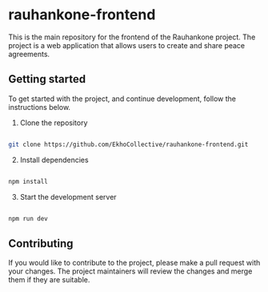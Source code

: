 # rauhankone-frontend

This is the main repository for the frontend of the Rauhankone project. The project is a web application that allows users to create and share peace agreements.

## Getting started

To get started with the project, and continue development, follow the instructions below.

1. Clone the repository

```bash

git clone https://github.com/EkhoCollective/rauhankone-frontend.git

```

2. Install dependencies

```bash

npm install

```

3. Start the development server

```bash

npm run dev

```

## Contributing

If you would like to contribute to the project, please make a pull request with your changes. The project maintainers will review the changes and merge them if they are suitable.
